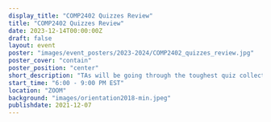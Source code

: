 ```yaml
---
display_title: "COMP2402 Quizzes Review"
title: "COMP2402 Quizzes Review"
date: 2023-12-14T00:00:00Z
draft: false
layout: event
poster: "images/event_posters/2023-2024/COMP2402_quizzes_review.jpg"
poster_cover: "contain"
poster_position: "center"
short_description: "TAs will be going through the toughest quiz collection questions!"
start_time: "6:00 - 9:00 PM EST"
location: "ZOOM"
background: "images/orientation2018-min.jpeg"
publishdate: 2021-12-07
---
```

